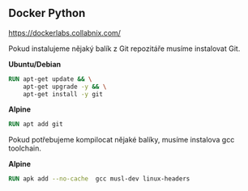 ## Docker Python

https://dockerlabs.collabnix.com/

Pokud instalujeme nějaký balík z Git repozitáře musíme instalovat Git.

**Ubuntu/Debian**

```dockerfile
RUN apt-get update && \
    apt-get upgrade -y && \
    apt-get install -y git
```

**Alpine**

```dockerfile
RUN apt add git
```

Pokud potřebujeme kompilocat nějaké balíky, musíme instalova gcc toolchain.

**Alpine**

```dockerfile
RUN apk add --no-cache  gcc musl-dev linux-headers
```
